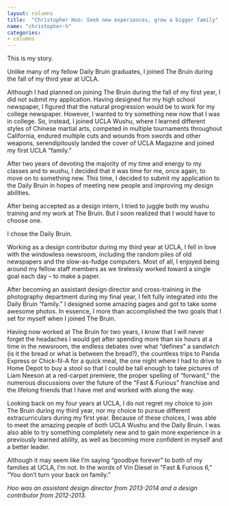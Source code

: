 ```yaml
---
layout: columns
title:  "Christopher Hoo: Seek new experiences, grow a bigger family"
name: "christopher-h"
categories:
- columns
---
```


This is my story.

Unlike many of my fellow Daily Bruin graduates, I joined The Bruin during the fall of my third year at UCLA.

Although I had planned on joining The Bruin during the fall of my first year, I did not submit my application. Having designed for my high school newspaper, I figured that the natural progression would be to work for my college newspaper. However, I wanted to try something new now that I was in college. So, instead, I joined UCLA Wushu, where I learned different styles of Chinese martial arts, competed in multiple tournaments throughout California, endured multiple cuts and wounds from swords and other weapons, serendipitously landed the cover of UCLA Magazine and joined my first UCLA “family.”

After two years of devoting the majority of my time and energy to my classes and to wushu, I decided that it was time for me, once again, to move on to something new. This time, I decided to submit my application to the Daily Bruin in hopes of meeting new people and improving my design abilities.

After being accepted as a design intern, I tried to juggle both my wushu training and my work at The Bruin. But I soon realized that I would have to choose one.

I chose the Daily Bruin.

Working as a design contributor during my third year at UCLA, I fell in love with the windowless newsroom, including the random piles of old newspapers and the slow-as-fudge computers. Most of all, I enjoyed being around my fellow staff members as we tirelessly worked toward a single goal each day – to make a paper.

After becoming an assistant design director and cross-training in the photography department during my final year, I felt fully integrated into the Daily Bruin “family.” I designed some amazing pages and got to take some awesome photos. In essence, I more than accomplished the two goals that I set for myself when I joined The Bruin.

Having now worked at The Bruin for two years, I know that I will never forget the headaches I would get after spending more than six hours at a time in the newsroom, the endless debates over what “defines” a sandwich (is it the bread or what is between the bread?), the countless trips to Panda Express or Chick-fil-A for a quick meal, the one night where I had to drive to Home Depot to buy a stool so that I could be tall enough to take pictures of Liam Neeson at a red-carpet premiere, the proper spelling of “forward,” the numerous discussions over the future of the "Fast & Furious" franchise and the lifelong friends that I have met and worked with along the way.

Looking back on my four years at UCLA, I do not regret my choice to join The Bruin during my third year, nor my choice to pursue different extracurriculars during my first year. Because of these choices, I was able to meet the amazing people of both UCLA Wushu and the Daily Bruin. I was also able to try something completely new and to gain more experience in a previously learned ability, as well as becoming more confident in myself and a better leader.

Although it may seem like I’m saying “goodbye forever” to both of my families at UCLA, I’m not. In the words of Vin Diesel in "Fast & Furious 6," “You don’t turn your back on family.”

*Hoo was an assistant design director from 2013-2014 and a design contributor from 2012-2013.*

